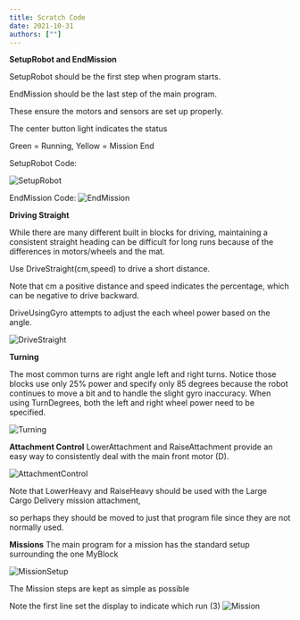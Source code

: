 ```yaml
---
title: Scratch Code
date: 2021-10-31
authors: [""]
---
```

**SetupRobot and EndMission**

SetupRobot should be the first step when program starts.

EndMission should be the last step of the main program.



These ensure the motors and sensors are set up properly.

The center button light indicates the status

Green = Running, Yellow = Mission End 

 
SetupRobot Code:

![SetupRobot](SetupRobot.png)

EndMission Code:
![EndMission](EndMission.png)



**Driving Straight**

While there are many different built in blocks for driving, maintaining a consistent straight heading can be difficult for long runs because of the differences in motors/wheels and the mat.



Use DriveStraight(cm,speed) to drive a short distance.

Note that cm a positive distance and speed indicates the percentage, which can be negative to drive backward.



DriveUsingGyro attempts to adjust the each wheel power based on the angle. 

![DriveStraight](DriveStraight.png)

**Turning**

The most common turns are right angle left and right turns. Notice those blocks use only 25% power and specify only 85 degrees because the robot continues to move a bit and to handle the slight gyro inaccuracy. When using TurnDegrees, both the left and right wheel power need to be specified.


![Turning](Turning.png)

**Attachment Control**
LowerAttachment and RaiseAttachment provide an easy way to consistently deal with the main front motor (D).

![AttachmentControl](AttachmentControl.png)


Note that LowerHeavy and RaiseHeavy should be used with the Large Cargo Delivery mission attachment,

so perhaps they should be moved to just that program file since they are not normally used. 

 
**Missions**
The main program for a mission has the standard setup surrounding the one MyBlock 

![MissionSetup](MissionSetup.png)

The Mission steps are kept as simple as possible

Note the first line set the display to indicate which run (3)
![Mission](Mission.png)
